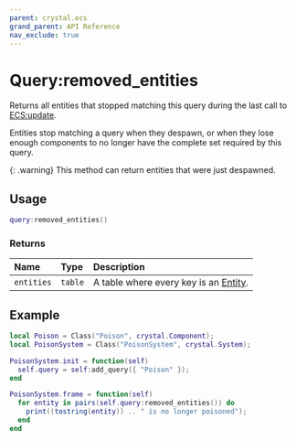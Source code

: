 ```yaml
---
parent: crystal.ecs
grand_parent: API Reference
nav_exclude: true
---
```


# Query:removed_entities

Returns all entities that stopped matching this query during the last call to [ECS:update](ecs_update).

Entities stop matching a query when they despawn, or when they lose enough components to no longer have the complete set required by this query.

{: .warning}
This method can return entities that were just despawned.

## Usage

```lua
query:removed_entities()
```

### Returns

| Name       | Type    | Description                                     |
| :--------- | :------ | :---------------------------------------------- |
| `entities` | `table` | A table where every key is an [Entity](entity). |

## Example

```lua
local Poison = Class("Poison", crystal.Component);
local PoisonSystem = Class("PoisonSystem", crystal.System);

PoisonSystem.init = function(self)
  self.query = self:add_query({ "Poison" });
end

PoisonSystem.frame = function(self)
  for entity in pairs(self.query:removed_entities()) do
    print((tostring(entity)) .. " is no longer poisoned");
  end
end
```
